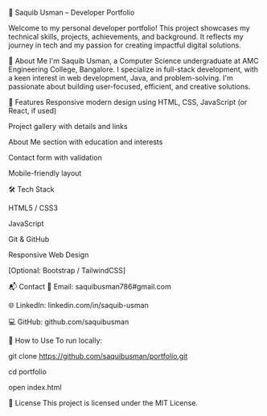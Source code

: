 💼 Saquib Usman – Developer Portfolio


Welcome to my personal developer portfolio! This project showcases my technical skills, projects, achievements, and background. It reflects my journey in tech and my passion for creating impactful digital solutions.



🧠 About Me
I'm Saquib Usman, a Computer Science undergraduate at AMC Engineering College, Bangalore. I specialize in full-stack development, with a keen interest in web development, Java, and problem-solving. I'm passionate about building user-focused, efficient, and creative solutions.



🚀 Features
Responsive modern design using HTML, CSS, JavaScript (or React, if used)

Project gallery with details and links

About Me section with education and interests

Contact form with validation

Mobile-friendly layout

🛠️ Tech Stack


HTML5 / CSS3

JavaScript 

Git & GitHub

Responsive Web Design

[Optional: Bootstrap / TailwindCSS]


📬 Contact
📧 Email: saquibusman786#gmail.com

🌐 LinkedIn: linkedin.com/in/saquib-usman

💻 GitHub: github.com/saquibusman

📌 How to Use
To run locally:


git clone https://github.com/saquibusman/portfolio.git


cd portfolio

open index.html


📄 License
This project is licensed under the MIT License.
